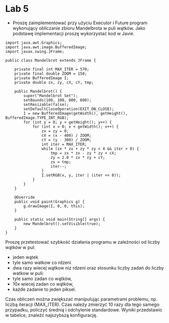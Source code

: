 # Lab 5

- Proszę zaimplementować przy użyciu Executor i Future program wykonujący obliczanie zbioru Mandelbrota w puli wątków. Jako podstawę implementacji proszę wykorzystać kod w Javie.

```
import java.awt.Graphics;
import java.awt.image.BufferedImage;
import javax.swing.JFrame;
 
public class Mandelbrot extends JFrame {
 
    private final int MAX_ITER = 570;
    private final double ZOOM = 150;
    private BufferedImage I;
    private double zx, zy, cX, cY, tmp;
 
    public Mandelbrot() {
        super("Mandelbrot Set");
        setBounds(100, 100, 800, 600);
        setResizable(false);
        setDefaultCloseOperation(EXIT_ON_CLOSE);
        I = new BufferedImage(getWidth(), getHeight(), BufferedImage.TYPE_INT_RGB);
        for (int y = 0; y < getHeight(); y++) {
            for (int x = 0; x < getWidth(); x++) {
                zx = zy = 0;
                cX = (x - 400) / ZOOM;
                cY = (y - 300) / ZOOM;
                int iter = MAX_ITER;
                while (zx * zx + zy * zy < 4 && iter > 0) {
                    tmp = zx * zx - zy * zy + cX;
                    zy = 2.0 * zx * zy + cY;
                    zx = tmp;
                    iter--;
                }
                I.setRGB(x, y, iter | (iter << 8));
            }
        }
    }
 
    @Override
    public void paint(Graphics g) {
        g.drawImage(I, 0, 0, this);
    }
 
    public static void main(String[] args) {
        new Mandelbrot().setVisible(true);
    }
}
```
Proszę przetestować szybkość działania programu w zależności od liczby wątków w pul:
- jeden wątek
- tyle samo watkow co rdzeni
- dwa razy wiecej wątkow niz rdzeni
oraz stosunku liczby zadań do liczby watkow w puli:
- tyle samo zadan co wątków,
- 10x wiecej zadan co wątków,
- każde zadanie to jeden piksel.

Czas obliczeń można zwiększać manipulując parametrami problemu, np. liczbą iteracji (MAX_ITER). Czas należy zmierzyć 10 razy dla tego samego przypadku, policzyć średnią i odchylenie standardowe. Wyniki przedstawic w tabelce, znaleźć najszybszą konfigurację.
